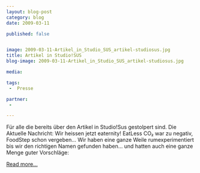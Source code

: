 ```yaml
---
layout: blog-post
category: blog
date: 2009-03-11

published: false


image: 2009-03-11-Artikel_in_Studio_SUS_artikel-studiosus.jpg
title: Artikel in Studio!SUS  
blog-image: 2009-03-11-Artikel_in_Studio_SUS_artikel-studiosus.jpg

media:

tags:
 -  Presse

partner:
 -  

---
```


 Für alle die bereits über den Artikel in Studio!Sus gestolpert sind. Die Aktuelle Nachricht: Wir heissen jetzt eaternity! EatLess CO₂ war zu negativ, FoodStep schon vergeben... Wir haben eine ganze Weile rumexperimentiert bis wir den richtigen Namen gefunden haben... und hatten auch eine ganze Menge guter Vorschläge:

[Read more...][1]

[1]:  2009-03-11-Artikel_in_Studio_SUS_II.md
